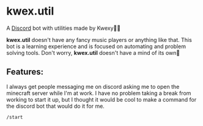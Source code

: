 # **kwex.util**
A [Discord](https://discord.com) bot with utilities made by Kwexy🤖🔧

**kwex.util** doesn't have any fancy music players or anything like that. This bot is a learning experience and is focused on automating and problem solving tools. Don't worry, **kwex.util** doesn't have a mind of its own:brain:

## Features:

I always get people messaging me on discord asking me to open the minecraft server while I'm at work. I have no problem taking a break from working to start it up, but I thought it would be cool to make a command for the discord bot that would do it for me.

```
/start
```
